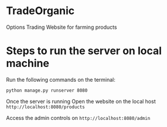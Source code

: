 # TradeOrganic
Options Trading Website for farming products

# Steps to run the server on local machine
Run the following commands on the terminal:
```
python manage.py runserver 8080
```

Once the server is running
Open the website on the local host `http://localhost:8080/products`

Access the admin controls on `http://localhost:8080/admin`
